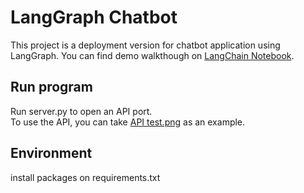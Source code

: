 # LangGraph Chatbot

This project is a deployment version for chatbot application using LangGraph.
You can find demo walkthough on [LangChain Notebook](https://github.com/chinhang0104/LangChain). 

## Run program
Run server.py to open an API port.  
To use the API, you can take [API test.png](API_test.png) as an example. 

## Environment
install packages on requirements.txt
